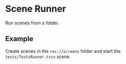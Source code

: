 # Scene Runner

Run scenes from a folder.

## Example

Create scenes in the `res://screens` folder and start the `tests/TestsRunner.tscn` scene.